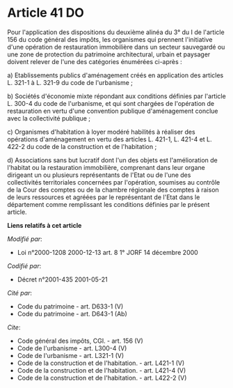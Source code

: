 # Article 41 DO

Pour l'application des dispositions du deuxième alinéa du 3° du I de l'article 156 du code général des impôts, les organismes
qui prennent l'initiative d'une opération de restauration immobilière dans un secteur sauvegardé ou une zone de protection du
patrimoine architectural, urbain et paysager doivent relever de l'une des catégories énumérées ci-après : 

a) Etablissements publics d'aménagement créés en application des articles L. 321-1 à L. 321-9 du code de l'urbanisme ; 

b) Sociétés d'économie mixte répondant aux conditions définies par l'article L. 300-4 du code de l'urbanisme, et qui sont
chargées de l'opération de restauration en vertu d'une convention publique d'aménagement conclue avec la collectivité
publique ; 

c) Organismes d'habitation à loyer modéré habilités à réaliser des opérations d'aménagement en vertu des articles L. 421-1,
L. 421-4 et L. 422-2 du code de la construction et de l'habitation ; 

d) Associations sans but lucratif dont l'un des objets est l'amélioration de l'habitat ou la restauration immobilière,
comprenant dans leur organe dirigeant un ou plusieurs représentants de l'Etat ou de l'une des collectivités territoriales
concernées par l'opération, soumises au contrôle de la Cour des comptes ou de la chambre régionale des comptes à raison de
leurs ressources et agréées par le représentant de l'Etat dans le département comme remplissant les conditions définies par
le présent article.

**Liens relatifs à cet article**

_Modifié par_:

  - Loi n°2000-1208 2000-12-13 art. 8 1° JORF 14 décembre 2000

_Codifié par_:

  - Décret n°2001-435 2001-05-21

_Cité par_:

  - Code du patrimoine - art. D633-1 (V)
  - Code du patrimoine - art. D643-1 (Ab)

_Cite_:

  - Code général des impôts, CGI. - art. 156 (V)
  - Code de l'urbanisme - art. L300-4 (V)
  - Code de l'urbanisme - art. L321-1 (V)
  - Code de la construction et de l'habitation. - art. L421-1 (V)
  - Code de la construction et de l'habitation. - art. L421-4 (V)
  - Code de la construction et de l'habitation. - art. L422-2 (V)
